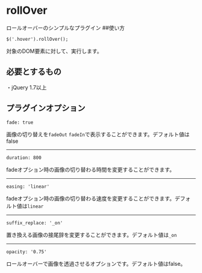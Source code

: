 # rollOver
ロールオーバーのシンプルなプラグイン
##使い方

```$('.hover').rollOver(); ```

対象のDOM要素に対して、実行します。
## 必要とするもの
・jQuery 1.7以上
## プラグインオプション
```fade: true ```

画像の切り替えを`fadeOut` `fadeIn`で表示することができます。デフォルト値はfalse

***

```duration: 800 ```

fadeオプション時の画像の切り替わる時間を変更することができます。

***

```easing: 'linear' ```

fadeオプション時の画像の切り替わる速度を変更することができます。デフォルト値は`linear`

***

```suffix_replace: '_on'```

置き換える画像の接尾辞を変更することができます。デフォルト値は`_on`

***

```opacity: '0.75'```

ロールオーバーで画像を透過させるオプションです。デフォルト値はfalse。
